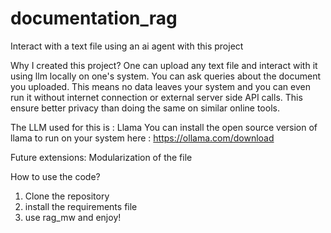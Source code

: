 # documentation_rag
Interact with a text file using an ai agent with this project

Why I created this project?
One can upload any text file and interact with it using llm locally on one's system. 
You can ask queries about the document you uploaded.
This means no data leaves your system and you can even run it without internet connection or external server side API calls.
This ensure better privacy than doing the same on similar online tools.

The LLM used for this is : Llama
You can install the open source version of llama to run on your system here : https://ollama.com/download 

Future extensions:
Modularization of the file

How to use the code?
1. Clone the repository
2. install the requirements file
3. use rag_mw and enjoy!
